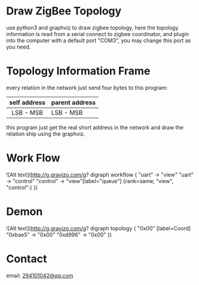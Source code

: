 Draw ZigBee Topology
====================

use python3 and graphviz to draw zigbee topology, here the topology information is read from a serial connect to zigbee coordinator, and plugin into the computer with a default port "COM3", you may change this port as you need.

Topology Information Frame
==========================

every relation in the network just send four bytes to this program:

| self address | parent address |
|:------------:|:---------------|
| LSB  -  MSB  |  LSB  -   MSB  |

this program just get the real short address in the network and draw the relation ship using the graphviz.

Work Flow
=========
![Alt text](http://g.gravizo.com/g?
digraph workflow {
	"uart" -> "view"
	"uart" -> "control"
	"control" -> "view"[label="queue"]
	{rank=same; "view", "control":}
}) 

Demon
=====
![Alt text](http://g.gravizo.com/g?
digraph topology {
	"0x00" [label=Coord]
		"0xbae5" -> "0x00"
		"0xd996" -> "0x00"
}) 

Contact
=======

email: 294101042@qq.com

